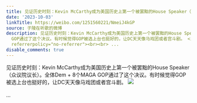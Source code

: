 ```yaml
---
title: 见证历史时刻：Kevin McCarthy成为美国历史上第一个被罢黜的House Speaker（众议院议长）。全体Dem + 8个MAGA GOP通过了这个决议。有时候觉得GOP被选上台也挺好...
date: '2023-10-03'
linkTitle: https://weibo.com/1251560221/NmeiJ4kGP
source: 子陵在听歌的微博
description: 见证历史时刻：Kevin McCarthy成为美国历史上第一个被罢黜的House Speaker（众议院议长）。全体Dem + 8个MAGA
  GOP通过了这个决议。有时候觉得GOP被选上台也挺好的，让DC天天像马戏团或者宫斗剧。 <img style="" src="https://tvax1.sinaimg.cn/large/4a994b1dgy1hiiqwwurmyj20u019mae6.jpg"
  referrerpolicy="no-referrer"><br><br> ...
disable_comments: true
---
```

见证历史时刻：Kevin McCarthy成为美国历史上第一个被罢黜的House Speaker（众议院议长）。全体Dem + 8个MAGA GOP通过了这个决议。有时候觉得GOP被选上台也挺好的，让DC天天像马戏团或者宫斗剧。 <img style="" src="https://tvax1.sinaimg.cn/large/4a994b1dgy1hiiqwwurmyj20u019mae6.jpg" referrerpolicy="no-referrer"><br><br> ...